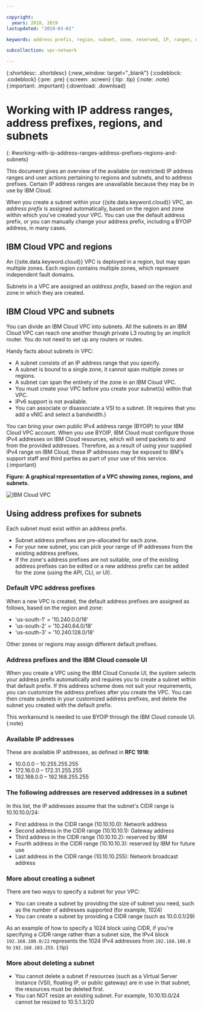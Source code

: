 ```yaml
---

copyright:
  years: 2018, 2019
lastupdated: "2019-03-01"

keywords: address prefix, region, subnet, zone, reserved, IP, ranges, deleting, creating, CIDR

subcollection: vpc-network

---
```


{:shortdesc: .shortdesc}
{:new_window: target="_blank"}
{:codeblock: .codeblock}
{:pre: .pre}
{:screen: .screen}
{:tip: .tip}
{:note: .note}
{:important: .important}
{:download: .download}

# Working with IP address ranges, address prefixes, regions, and subnets
{: #working-with-ip-address-ranges-address-prefixes-regions-and-subnets}

This document gives an overview of the available (or restricted) IP address ranges and user actions pertaining to regions and subnets, and to address prefixes. Certain IP address ranges are unavailable because they may be in use by IBM Cloud.  

When you create a subnet within your {{site.data.keyword.cloud}} VPC, an _address prefix_ is assigned automatically, based on the region and zone within which you've created your VPC. You can use the default address prefix, or you can manually change your address prefix, including a BYOIP address, in many cases.

## IBM Cloud VPC and regions

An {{site.data.keyword.cloud}} VPC is deployed in a region, but may span multiple zones. Each region contains multiple zones, which represent independent fault domains.

Subnets in a VPC are assigned an _address prefix_, based on the region and zone in which they are created.

## IBM Cloud VPC and subnets

You can divide an IBM Cloud VPC into subnets. All the subnets in an IBM Cloud VPC can reach one another though private L3 routing by an implicit router. You do not need to set up any routers or routes.

Handy facts about subnets in VPC:

* A subnet consists of an IP address range that you specify.
* A subnet is bound to a single zone, it cannot span multiple zones or regions.
* A subnet can span the entirety of the zone in an IBM Cloud VPC.
* You must create your VPC before you create your subnet(s) within that VPC.
* IPv6 support is not available.
* You can associate or disassociate a VSI to a subnet. (It requires that you add a vNIC and select a bandwidth.)

You can bring your own public IPv4 address range (BYOIP) to your IBM Cloud VPC account. When you use BYOIP, IBM Cloud must configure those IPv4 addresses on IBM Cloud resources, which will send packets to and from the provided addresses. Therefore, as a result of using your supplied IPv4 range on IBM Cloud, these IP addresses may be exposed to IBM's support staff and third parties as part of your use of this service.
{:important}

**Figure: A graphical representation of a VPC showing zones, regions, and subnets.**

![IBM Cloud VPC](images/vpc-experience.png)

## Using address prefixes for subnets

Each subnet must exist within an address prefix.
 * Subnet address prefixes are pre-allocated for each zone.
 * For your new subnet, you can pick your range of IP addresses from the existing address prefixes.
 * If the zone's address prefixes are not suitable, one of the existing address prefixes can be edited or a new address prefix can be added for the zone (using the API, CLI, or UI).

### Default VPC address prefixes

When a new VPC is created, the default address prefixes are assigned as follows, based on the region and zone:

* 'us-south-1' = '10.240.0.0/18'
* 'us-south-2' = '10.240.64.0/18'
* 'us-south-3' = '10.240.128.0/18'

Other zones or regions may assign different default prefixes.

### Address prefixes and the IBM Cloud console UI

When you create a VPC using the IBM Cloud Console UI, the system selects your address prefix automatically and requires you to create a subnet within that default prefix. If this address scheme does not suit your requirements, you can customize the address prefixes after you create the VPC. You can then create subnets in your customized address prefixes, and delete the subnet you created with the default prefix.

This workaround is needed to use BYOIP through the IBM Cloud console UI.
{:note}

### Available IP addresses

These are available IP addresses, as defined in **RFC 1918**:

 * 10.0.0.0 – 10.255.255.255
 * 172.16.0.0 – 172.31.255.255
 * 192.168.0.0 – 192.168.255.255

### The following addresses are reserved addresses in a subnet

In this list, the IP addresses assume that the subnet's CIDR range is 10.10.10.0/24:

  * First address in the CIDR range (10.10.10.0): Network address
  * Second address in the CIDR range (10.10.10.1): Gateway address
  * Third address in the CIDR range (10.10.10.2): reserved by IBM
  * Fourth address in the CIDR range (10.10.10.3): reserved by IBM for future use
  * Last address in the CIDR range (10.10.10.255): Network broadcast address

### More about creating a subnet

There are two ways to specify a subnet for your VPC:
  * You can create a subnet by providing the size of subnet you need, such as the number of addresses supported (for example, 1024)
  * You can create a subnet by providing a CIDR range (such as 10.0.0.1/29)

As an example of how to specify a 1024 block using CIDR, if you're specifying a CIDR range rather than a subnet size, the IPv4 block `192.168.100.0/22` represents the 1024 IPv4 addresses from `192.168.100.0` to `192.168.103.255`.
{:tip}

### More about deleting a subnet
  * You cannot delete a subnet if resources (such as a Virtual Server Instance (VSI), floating IP, or public gateway) are in use in that subnet, the resources must be deleted first.
  * You can NOT resize an existing subnet. For example, 10.10.10.0/24 cannot be resized to 10.5.1.3/20
